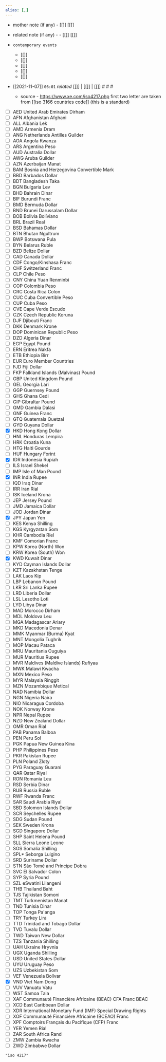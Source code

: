 ```yaml
---
alias: [,]
---
```

- mother note (if any)
		- [[]] [[]]
- related note (if any) -
		- [[]] [[]]
- `contemporary events`
	- [[]]
	- [[]]
	- [[]]
	- [[]]
	- [[]]

- [[2021-11-07]]  `06:01` _related_ [[]] | [[]] | [[]] # # #
	- source - https://www.xe.com/iso4217.php
first two letter are taken from [[iso 3166 countries code]] (this is a standard)

- [ ] AED	United Arab Emirates Dirham
- [ ] AFN	Afghanistan Afghani
- [ ] ALL	Albania Lek
- [ ] AMD	Armenia Dram
- [ ] ANG	Netherlands Antilles Guilder
- [ ] AOA	Angola Kwanza
- [ ] ARS	Argentina Peso
- [ ] AUD	Australia Dollar
- [ ] AWG	Aruba Guilder
- [ ] AZN	Azerbaijan Manat
- [ ] BAM	Bosnia and Herzegovina Convertible Mark
- [ ] BBD	Barbados Dollar
- [ ] BDT	Bangladesh Taka
- [ ] BGN	Bulgaria Lev
- [ ] BHD	Bahrain Dinar
- [ ] BIF	Burundi Franc
- [ ] BMD	Bermuda Dollar
- [ ] BND	Brunei Darussalam Dollar
- [ ] BOB	Bolivia Bolíviano
- [ ] BRL	Brazil Real
- [ ] BSD	Bahamas Dollar
- [ ] BTN	Bhutan Ngultrum
- [ ] BWP	Botswana Pula
- [ ] BYN	Belarus Ruble
- [ ] BZD	Belize Dollar
- [ ] CAD	Canada Dollar
- [ ] CDF	Congo/Kinshasa Franc
- [ ] CHF	Switzerland Franc
- [ ] CLP	Chile Peso
- [ ] CNY	China Yuan Renminbi
- [ ] COP	Colombia Peso
- [ ] CRC	Costa Rica Colon
- [ ] CUC	Cuba Convertible Peso
- [ ] CUP	Cuba Peso
- [ ] CVE	Cape Verde Escudo
- [ ] CZK	Czech Republic Koruna
- [ ] DJF	Djibouti Franc
- [ ] DKK	Denmark Krone
- [ ] DOP	Dominican Republic Peso
- [ ] DZD	Algeria Dinar
- [ ] EGP	Egypt Pound
- [ ] ERN	Eritrea Nakfa
- [ ] ETB	Ethiopia Birr
- [ ] EUR	Euro Member Countries
- [ ] FJD	Fiji Dollar
- [ ] FKP	Falkland Islands (Malvinas) Pound
- [ ] GBP	United Kingdom Pound
- [ ] GEL	Georgia Lari
- [ ] GGP	Guernsey Pound
- [ ] GHS	Ghana Cedi
- [ ] GIP	Gibraltar Pound
- [ ] GMD	Gambia Dalasi
- [ ] GNF	Guinea Franc
- [ ] GTQ	Guatemala Quetzal
- [ ] GYD	Guyana Dollar
- [x] HKD	Hong Kong Dollar
- [ ] HNL	Honduras Lempira
- [ ] HRK	Croatia Kuna
- [ ] HTG	Haiti Gourde
- [ ] HUF	Hungary Forint
- [x] IDR	Indonesia Rupiah
- [ ] ILS	Israel Shekel
- [ ] IMP	Isle of Man Pound
- [x] INR	India Rupee
- [ ] IQD	Iraq Dinar
- [ ] IRR	Iran Rial
- [ ] ISK	Iceland Krona
- [ ] JEP	Jersey Pound
- [ ] JMD	Jamaica Dollar
- [ ] JOD	Jordan Dinar
- [x] JPY	Japan Yen
- [ ] KES	Kenya Shilling
- [ ] KGS	Kyrgyzstan Som
- [ ] KHR	Cambodia Riel
- [ ] KMF	Comorian Franc
- [ ] KPW	Korea (North) Won
- [ ] KRW	Korea (South) Won
- [x] KWD	Kuwait Dinar
- [ ] KYD	Cayman Islands Dollar
- [ ] KZT	Kazakhstan Tenge
- [ ] LAK	Laos Kip
- [ ] LBP	Lebanon Pound
- [ ] LKR	Sri Lanka Rupee
- [ ] LRD	Liberia Dollar
- [ ] LSL	Lesotho Loti
- [ ] LYD	Libya Dinar
- [ ] MAD	Morocco Dirham
- [ ] MDL	Moldova Leu
- [ ] MGA	Madagascar Ariary
- [ ] MKD	Macedonia Denar
- [ ] MMK	Myanmar (Burma) Kyat
- [ ] MNT	Mongolia Tughrik
- [ ] MOP	Macau Pataca
- [ ] MRU	Mauritania Ouguiya
- [ ] MUR	Mauritius Rupee
- [ ] MVR	Maldives (Maldive Islands) Rufiyaa
- [ ] MWK	Malawi Kwacha
- [ ] MXN	Mexico Peso
- [ ] MYR	Malaysia Ringgit
- [ ] MZN	Mozambique Metical
- [ ] NAD	Namibia Dollar
- [ ] NGN	Nigeria Naira
- [ ] NIO	Nicaragua Cordoba
- [ ] NOK	Norway Krone
- [ ] NPR	Nepal Rupee
- [ ] NZD	New Zealand Dollar
- [ ] OMR	Oman Rial
- [ ] PAB	Panama Balboa
- [ ] PEN	Peru Sol
- [ ] PGK	Papua New Guinea Kina
- [ ] PHP	Philippines Peso
- [ ] PKR	Pakistan Rupee
- [ ] PLN	Poland Zloty
- [ ] PYG	Paraguay Guarani
- [ ] QAR	Qatar Riyal
- [ ] RON	Romania Leu
- [ ] RSD	Serbia Dinar
- [ ] RUB	Russia Ruble
- [ ] RWF	Rwanda Franc
- [ ] SAR	Saudi Arabia Riyal
- [ ] SBD	Solomon Islands Dollar
- [ ] SCR	Seychelles Rupee
- [ ] SDG	Sudan Pound
- [ ] SEK	Sweden Krona
- [ ] SGD	Singapore Dollar
- [ ] SHP	Saint Helena Pound
- [ ] SLL	Sierra Leone Leone
- [ ] SOS	Somalia Shilling
- [ ] SPL*	Seborga Luigino
- [ ] SRD	Suriname Dollar
- [ ] STN	São Tomé and Príncipe Dobra
- [ ] SVC	El Salvador Colon
- [ ] SYP	Syria Pound
- [ ] SZL	eSwatini Lilangeni
- [ ] THB	Thailand Baht
- [ ] TJS	Tajikistan Somoni
- [ ] TMT	Turkmenistan Manat
- [ ] TND	Tunisia Dinar
- [ ] TOP	Tonga Pa'anga
- [ ] TRY	Turkey Lira
- [ ] TTD	Trinidad and Tobago Dollar
- [ ] TVD	Tuvalu Dollar
- [ ] TWD	Taiwan New Dollar
- [ ] TZS	Tanzania Shilling
- [ ] UAH	Ukraine Hryvnia
- [ ] UGX	Uganda Shilling
- [ ] USD	United States Dollar
- [ ] UYU	Uruguay Peso
- [ ] UZS	Uzbekistan Som
- [ ] VEF	Venezuela Bolívar
- [x] VND	Viet Nam Dong
- [ ] VUV	Vanuatu Vatu
- [ ] WST	Samoa Tala
- [ ] XAF	Communauté Financière Africaine (BEAC) CFA Franc BEAC
- [ ] XCD	East Caribbean Dollar
- [ ] XDR	International Monetary Fund (IMF) Special Drawing Rights
- [ ] XOF	Communauté Financière Africaine (BCEAO) Franc
- [ ] XPF	Comptoirs Français du Pacifique (CFP) Franc
- [ ] YER	Yemen Rial
- [ ] ZAR	South Africa Rand
- [ ] ZMW	Zambia Kwacha
- [ ] ZWD	Zimbabwe Dollar

```query
"iso 4217"
```